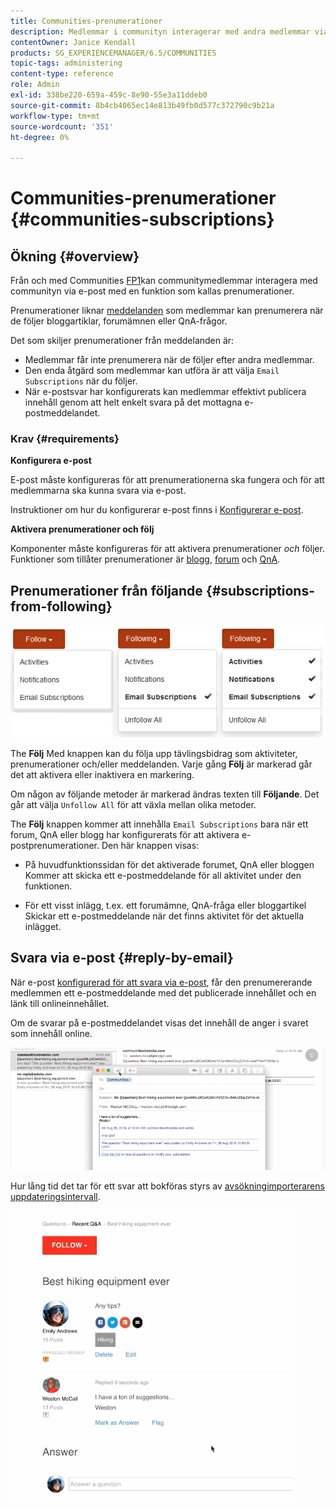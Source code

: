 ```yaml
---
title: Communities-prenumerationer
description: Medlemmar i communityn interagerar med andra medlemmar via e-post
contentOwner: Janice Kendall
products: SG_EXPERIENCEMANAGER/6.5/COMMUNITIES
topic-tags: administering
content-type: reference
role: Admin
exl-id: 338be220-659a-459c-8e90-55e3a11ddeb0
source-git-commit: 8b4cb4065ec14e813b49fb0d577c372790c9b21a
workflow-type: tm+mt
source-wordcount: '351'
ht-degree: 0%

---
```


# Communities-prenumerationer {#communities-subscriptions}

## Ökning {#overview}

Från och med Communities [FP1](deploy-communities.md#latestfeaturepack)kan communitymedlemmar interagera med communityn via e-post med en funktion som kallas prenumerationer.

Prenumerationer liknar [meddelanden](notifications.md) som medlemmar kan prenumerera när de följer bloggartiklar, forumämnen eller QnA-frågor.

Det som skiljer prenumerationer från meddelanden är:

* Medlemmar får inte prenumerera när de följer efter andra medlemmar.
* Den enda åtgärd som medlemmar kan utföra är att välja `Email Subscriptions` när du följer.
* När e-postsvar har konfigurerats kan medlemmar effektivt publicera innehåll genom att helt enkelt svara på det mottagna e-postmeddelandet.

### Krav {#requirements}

**Konfigurera e-post**

E-post måste konfigureras för att prenumerationerna ska fungera och för att medlemmarna ska kunna svara via e-post.

Instruktioner om hur du konfigurerar e-post finns i [Konfigurerar e-post](email.md).

**Aktivera prenumerationer och följ**

Komponenter måste konfigureras för att aktivera prenumerationer *och* följer. Funktioner som tillåter prenumerationer är [blogg](blog-feature.md), [forum](forum.md) och [QnA](working-with-qna.md).

## Prenumerationer från följande {#subscriptions-from-following}

![prenumerationsföljande](assets/subscription-following.png)

The **Följ** Med knappen kan du följa upp tävlingsbidrag som aktiviteter, prenumerationer och/eller meddelanden. Varje gång **Följ** är markerad går det att aktivera eller inaktivera en markering.

Om någon av följande metoder är markerad ändras texten till **Följande**. Det går att välja `Unfollow All` för att växla mellan olika metoder.

The **Följ** knappen kommer att innehålla `Email Subscriptions` bara när ett forum, QnA eller blogg har konfigurerats för att aktivera e-postprenumerationer. Den här knappen visas:

* På huvudfunktionssidan för det aktiverade forumet, QnA eller bloggen Kommer att skicka ett e-postmeddelande för all aktivitet under den funktionen.

* För ett visst inlägg, t.ex. ett forumämne, QnA-fråga eller bloggartikel Skickar ett e-postmeddelande när det finns aktivitet för det aktuella inlägget.

## Svara via e-post {#reply-by-email}

När e-post [konfigurerad för att svara via e-post](email.md#configure-polling-importer), får den prenumererande medlemmen ett e-postmeddelande med det publicerade innehållet och en länk till onlineinnehållet.

Om de svarar på e-postmeddelandet visas det innehåll de anger i svaret som innehåll online.

![e-postsvar](assets/email-reply.png)

Hur lång tid det tar för ett svar att bokföras styrs av [avsökningimporterarens uppdateringsintervall](email.md#configure-polling-importer).

![QA](assets/qa.png)
